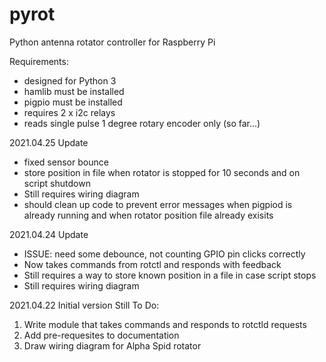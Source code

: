 # pyrot
Python antenna rotator controller for Raspberry Pi

Requirements:
- designed for Python 3
- hamlib must be installed
- pigpio must be installed
- requires 2 x i2c relays
- reads single pulse 1 degree rotary encoder only (so far...)

2021.04.25 Update
- fixed sensor bounce
- store position in file when rotator is stopped for 10 seconds and on script shutdown
- Still requires wiring diagram
- should clean up code to prevent error messages when pigpiod is already running and when rotator position file already exisits

2021.04.24 Update
- ISSUE: need some debounce, not counting GPIO pin clicks correctly
- Now takes commands from rotctl and responds with feedback
- Still requires a way to store known position in a file in case script stops
- Still requires wiring diagram

2021.04.22 Initial version
Still To Do:
1. Write module that takes commands and responds to rotctld requests
2. Add pre-requesites to documentation
3. Draw wiring diagram for Alpha Spid rotator
